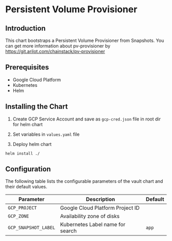 # Persistent Volume Provisioner

## Introduction

This chart bootstraps a Persistent Volume Provisioner from Snapshots.
You can get more information about pv-provisioner by https://git.arilot.com/chainstack/pv-provisioner

## Prerequisites

* Google Cloud Platform
* Kubernetes
* Helm

## Installing the Chart

1. Create GCP Service Account and save as `gcp-cred.json` file in root dir for helm chart

2. Set variables in `values.yaml` file

3. Deploy helm chart

```console
helm install ./
```

## Configuration

The following table lists the configurable parameters of the vault chart and their default values.

| Parameter                         | Description                                   | Default                               |
|-----------------------------------|-----------------------------------------------|---------------------------------------|
| `GCP_PROJECT`                     | Google Cloud Platform Project ID              |                                       |
| `GCP_ZONE`                        | Availability zone of disks                    |                                       |
| `GCP_SNAPSHOT_LABEL`              | Kubernetes Label name for search              | `app`                                 |

